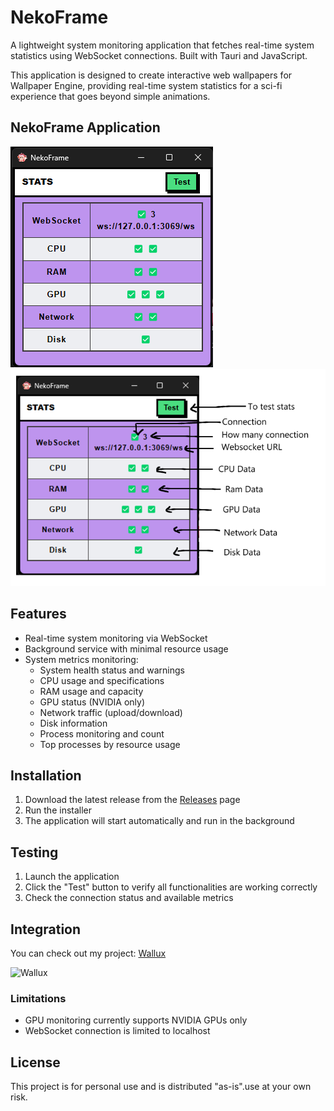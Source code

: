 # NekoFrame

A lightweight system monitoring application that fetches real-time system statistics using WebSocket connections. Built with Tauri and JavaScript.

This application is designed to create interactive web wallpapers for Wallpaper Engine, providing real-time system statistics for a sci-fi experience that goes beyond simple animations.

## NekoFrame Application

![NekoFrame](Assets/NekoFrame.png)
![NekoFrameInfo](Assets/NekoframeInfo.png)

## Features

- Real-time system monitoring via WebSocket
- Background service with minimal resource usage
- System metrics monitoring:
  - System health status and warnings
  - CPU usage and specifications
  - RAM usage and capacity
  - GPU status (NVIDIA only)
  - Network traffic (upload/download)
  - Disk information
  - Process monitoring and count
  - Top processes by resource usage

## Installation

1. Download the latest release from the [Releases](https://github.com/nubsuki/Nekoframe/releases) page
2. Run the installer
3. The application will start automatically and run in the background

## Testing

1. Launch the application
2. Click the "Test" button to verify all functionalities are working correctly
3. Check the connection status and available metrics

## Integration
You can check out my project: 
[Wallux](https://github.com/nubsuki/Wallux_wallpaper-engine)

![Wallux](Assets/Wallux.png)


### Limitations

- GPU monitoring currently supports NVIDIA GPUs only
- WebSocket connection is limited to localhost 


## License
This project is for personal use and is distributed "as-is".use at your own risk.